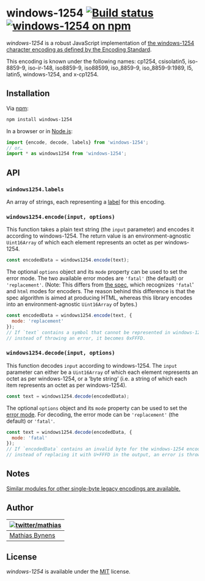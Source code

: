 # windows-1254 [![Build status](https://github.com/mathiasbynens/windows-1254/workflows/run-checks/badge.svg)](https://github.com/mathiasbynens/windows-1254/actions?query=workflow%3Arun-checks) [![windows-1254 on npm](https://img.shields.io/npm/v/windows-1254)](https://www.npmjs.com/package/windows-1254)

_windows-1254_ is a robust JavaScript implementation of [the windows-1254 character encoding as defined by the Encoding Standard](https://encoding.spec.whatwg.org/#windows-1254).

This encoding is known under the following names: cp1254, csisolatin5, iso-8859-9, iso-ir-148, iso8859-9, iso88599, iso_8859-9, iso_8859-9:1989, l5, latin5, windows-1254, and x-cp1254.

## Installation

Via [npm](https://www.npmjs.com/):

```bash
npm install windows-1254
```

In a browser or in [Node.js](https://nodejs.org/):

```js
import {encode, decode, labels} from 'windows-1254';
// or…
import * as windows1254 from 'windows-1254';
```

## API

### `windows1254.labels`

An array of strings, each representing a [label](https://encoding.spec.whatwg.org/#label) for this encoding.

### `windows1254.encode(input, options)`

This function takes a plain text string (the `input` parameter) and encodes it according to windows-1254. The return value is an environment-agnostic `Uint16Array` of which each element represents an octet as per windows-1254.

```js
const encodedData = windows1254.encode(text);
```

The optional `options` object and its `mode` property can be used to set the error mode. The two available error modes are `'fatal'` (the default) or `'replacement'`. (Note: This differs from [the spec](https://encoding.spec.whatwg.org/#error-mode), which recognizes `'fatal`' and `html` modes for encoders. The reason behind this difference is that the spec algorithm is aimed at producing HTML, whereas this library encodes into an environment-agnostic `Uint16Array` of bytes.)

```js
const encodedData = windows1254.encode(text, {
  mode: 'replacement'
});
// If `text` contains a symbol that cannot be represented in windows-1254,
// instead of throwing an error, it becomes 0xFFFD.
```

### `windows1254.decode(input, options)`

This function decodes `input` according to windows-1254. The `input` parameter can either be a `Uint16Array` of which each element represents an octet as per windows-1254, or a ‘byte string’ (i.e. a string of which each item represents an octet as per windows-1254).

```js
const text = windows1254.decode(encodedData);
```

The optional `options` object and its `mode` property can be used to set the [error mode](https://encoding.spec.whatwg.org/#error-mode). For decoding, the error mode can be `'replacement'` (the default) or `'fatal'`.

```js
const text = windows1254.decode(encodedData, {
  mode: 'fatal'
});
// If `encodedData` contains an invalid byte for the windows-1254 encoding,
// instead of replacing it with U+FFFD in the output, an error is thrown.
```

## Notes

[Similar modules for other single-byte legacy encodings are available.](https://www.npmjs.com/browse/keyword/legacy-encoding)

## Author

| [![twitter/mathias](https://gravatar.com/avatar/24e08a9ea84deb17ae121074d0f17125?s=70)](https://twitter.com/mathias "Follow @mathias on Twitter") |
|---|
| [Mathias Bynens](https://mathiasbynens.be/) |

## License

_windows-1254_ is available under the [MIT](https://mths.be/mit) license.
